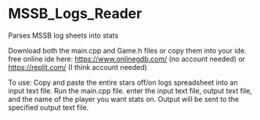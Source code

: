 # MSSB_Logs_Reader
Parses MSSB log sheets into stats

Download both the main.cpp and Game.h files or copy them into your ide.
free online ide here: https://www.onlinegdb.com/ (no account needed) or https://replit.com/ (I think account needed)

To use:
Copy and paste the entire stars off/on logs spreadsheet into an input text file.
Run the main.cpp file.
enter the input text file, output text file, and the name of the player you want stats on.
Output will be sent to the specified output text file.
